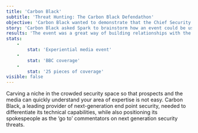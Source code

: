 ```yaml
---
title: 'Carbon Black'
subtitle: 'Threat Hunting: The Carbon Black Defendathon'
objective: 'Carbon Black wanted to demonstrate that the Chief Security Officer’s job is getting progressively challenging in a way that would engage prospects and help it to stand out with the media.'
story: 'Carbon Black asked Spark to brainstorm how an event could be used to draw the media into their product story.  This was a challenge as journalists are time and attention poor and are often reluctant to engage with products or attend events.  The answer was an interactive experience, in the form of a live threat hunting event.  Carbon Black gave attendees the tools to hunt for threats and simulated real world attacks – they were able to ‘walk-in the shoes’ of security professionals.  The event was followed by drinks where the Carbon Black team was able to mingle with journalists and build relationships. Spark also developed research that showed that companies weren’t prepared for the next generation of threats, as well as the challenges SOC teams were facing, in order to provide them with some ‘news’ to take home.'
results: 'The event was a great way of building relationships with the media, as they got to experience Carbon Black’s technology first-hand in a ‘fun’ and memorable way.  It was easy for them to see what spokesperson could talk about for future stories, resulting in weekly inbound media enquiries from the eight journalists in attendance. As well as the initial 25 pieces of coverage, including Business Reporter (the Sunday Telegraph) and all of the main trades, there were plenty of other opportunities for media coverage as security stories broke.  The BBC were not able to attend the event, but we worked with them to brainstorm feature ideas, resulting in a piece on nation state attacks. '
stats:
    -
        stat: 'Experiential media event'
    -
        stat: 'BBC coverage'
    -
        stat: '25 pieces of coverage'
visible: false
---
```


Carving a niche in the crowded security space so that prospects and the media can quickly understand your area of expertise is not easy.  Carbon Black, a leading provider of next-generation end point security, needed to differentiate its technical capabilities, while also positioning its spokespeople as the ‘go to’ commentators on next generation security threats.